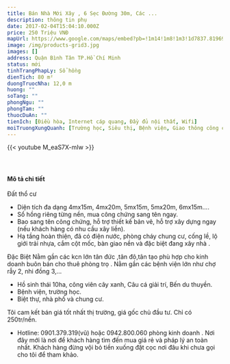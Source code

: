 ```yaml
---
title: Bán Nhà Mới Xây , 6 Sẹc Đường 30m, Các ...
description: thông tin phụ
date: 2017-02-04T15:04:10.000Z
price: 250 Triệu VNĐ
mapUrl: https://www.google.com/maps/embed?pb=!1m14!1m8!1m3!1d7837.819690775687!2d106.534!3d10.8182111!3m2!1i1024!2i768!4f13.1!3m3!1m2!1s0x0%3A0x0!2zMTDCsDQ5JzA1LjgiTiAxMDbCsDMyJzEyLjEiRQ!5e0!3m2!1sen!2s!4v1514212723645
image: /img/products-grid3.jpg
images: []
address: Quận Bình Tân TP.Hồ Chí Minh
status: mới
tinhTrangPhapLy: Sổ hồng
dienTich: 80 m²
duongTruocNha: 12,0 m
huong: ""
soTang: ""
phongNgu: ""
phongTam: ""
thuocDuAn: ""
tienIch: [Điều hòa, Internet cáp quang, Đầy đủ nội thất, Wifi]
moiTruongXungQuanh: [Trường học, Siêu thị, Bệnh viện, Giao thông công cộng, Gần chùa, Gần nhà thờ ]
---
```

{{< youtube M_eaS7X-mIw >}}  
####  &nbsp;
#### Mô tả chi tiết

  Đất thổ cư  
+ Diện tích đa dạng 4mx15m, 4mx20m, 5mx15m, 5mx20m, 6mx15m.... 
+ Sổ hồng riêng từng nền, mua công chứng sang tên ngay. 
+ Bao sang tên công chứng, hỗ trợ thiết kế bản vẽ, hỗ trợ xây dựng ngay (nếu khách hàng có nhu cầu xây liền). 
+ Hạ tầng hoàn thiện, đã có điện nước, phòng cháy chung cư, cống lề, lộ giới trải nhựa, cắm cột mốc, bàn giao nền và đặc biệt đang xây nhà . 

Đặc Biệt 
Nằm gần các kcn lớn tân đức ,tân đô,tân tạo phù hợp cho kinh doanh buôn bán cho thuê phòng trọ . 
Nằm gần các bệnh viện lớn như chợ rẫy 2, nhi đồng 3,… 

- Hồ sinh thái 10ha, công viên cây xanh, Câu cá giải trí, Bến du thuyền. 
- Bệnh viện, trường học. 
- Biệt thự, nhà phố và chung cư. 

Tôi cam kết bán giá tốt nhất thị trường, giá gốc chủ đầu tư. Chỉ có 250tr/nền. 

- Hotline: 0901.379.319(vũ) hoặc 0942.800.060 phòng kinh doanh . 
Nơi đây mới là nơi để khách hàng tìm đến mua giá rẻ và pháp lý an toàn nhất. Khách hàng đừng vội bỏ tiền xuống đặt cọc nơi đâu khi chưa gọi cho tôi để tham khảo. 
